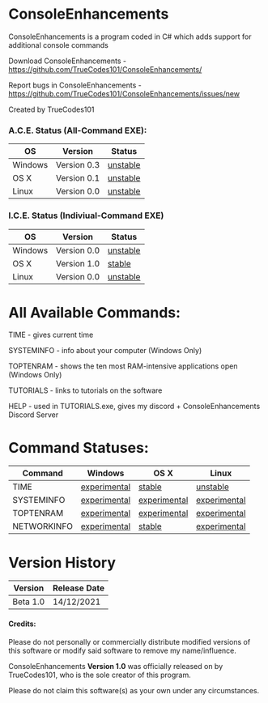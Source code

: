# ConsoleEnhancements 

ConsoleEnhancements is a  program coded in C# which adds support for additional console commands

Download ConsoleEnhancements - https://github.com/TrueCodes101/ConsoleEnhancements/

Report bugs in ConsoleEnhancements - https://github.com/TrueCodes101/ConsoleEnhancements/issues/new

Created by TrueCodes101

### A.C.E. Status (All-Command EXE):

| OS      | Version     | Status     |
|---------|-------------|------------|
| Windows | Version 0.3 | [unstable] |
| OS X    | Version 0.1 | [unstable] |
| Linux   | Version 0.0 | [unstable] |

### I.C.E. Status (Indiviual-Command EXE)

| OS      | Version     | Status     |
|---------|-------------|------------|
| Windows | Version 0.0 | [unstable] |
| OS X    | Version 1.0 | [stable]   |
| Linux   | Version 0.0 | [unstable] |

# All Available Commands:


TIME - gives current time

SYSTEMINFO - info about your computer (Windows Only)

TOPTENRAM - shows the ten most RAM-intensive applications open (Windows Only)

TUTORIALS - links to tutorials on the software

HELP -  used in TUTORIALS.exe, gives my discord + ConsoleEnhancements Discord Server

# Command Statuses:

| Command     | Windows        | OS X           | Linux          |
|-------------|----------------|----------------|----------------|
| TIME        | [experimental] | [stable]       | [unstable]     |
| SYSTEMINFO  | [experimental] | [experimental] | [experimental] |
| TOPTENRAM   | [experimental] | [experimental] | [experimental] |
| NETWORKINFO | [experimental] | [stable]       | [experimental] |

# Version History

| Version   | Release Date |
|-----------|--------------|
| Beta 1.0  | 14/12/2021   |

#### Credits:
Please do not personally or commercially distribute modified versions of this software or modify said software to remove my name/influence.

ConsoleEnhancements **Version 1.0** was officially released on by TrueCodes101, who is the sole creator of this program.

Please do not claim this software(s) as your own under any circumstances.


[stable]: http://badges.github.io/stability-badges/dist/stable.svg
[unstable]: http://badges.github.io/stability-badges/dist/unstable.svg
[experimental]: http://badges.github.io/stability-badges/dist/experimental.svg
